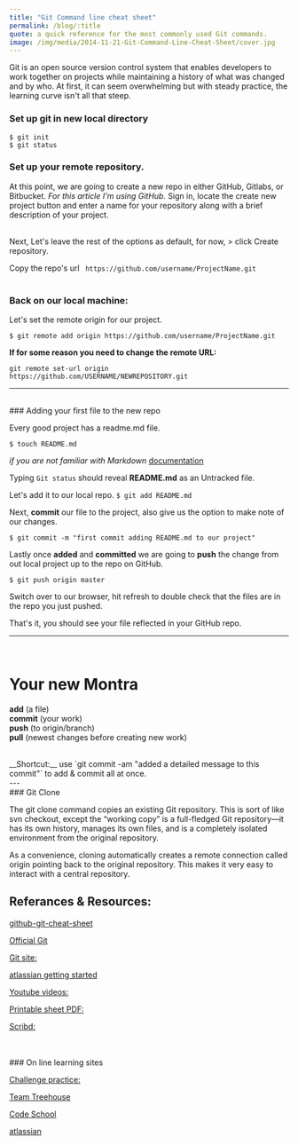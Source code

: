 ```yaml
---
title: "Git Command line cheat sheet"
permalink: /blog/:title
quote: a quick reference for the most commonly used Git commands.
image: /img/media/2014-11-21-Git-Command-Line-Cheat-Sheet/cover.jpg
---
```


Git is an open source version control system that enables developers to work together on projects while maintaining a history of what was changed and by who. At first, it can seem overwhelming but with steady practice, the learning curve isn't all that steep.
<br />

### Set up git in new local directory

```
$ git init
$ git status
```

### Set up your __remote__ repository.

At this point, we are going to create a new repo in either GitHub, Gitlabs, or Bitbucket. *For this article I'm using GitHub.* Sign in, locate the create new project button and enter a name for your repository along with a brief description of your project.
<br><br>

Next, Let's leave the rest of the options as default, for now, > click Create repository.


Copy the repo's url ` https://github.com/username/ProjectName.git`
<br><br>

### Back on our local machine:

Let's set the remote origin for our project.

  `$ git remote add origin https://github.com/username/ProjectName.git`

__If for some reason you need to change the remote URL:__

  `git remote set-url origin https://github.com/USERNAME/NEWREPOSITORY.git`

---
<br />
### Adding your first file to the new repo

Every good project has a readme.md file.

`$ touch README.md`

*if you are not familiar with Markdown* [documentation](https://help.github.com/articles/github-flavored-markdown/)
<br>

Typing `Git status` should reveal __README.md__ as an Untracked file.
<br />

Let's add it to our local repo.
`$ git add README.md`
<br />

Next, __commit__ our file to the project, also give us the option to make note of our changes.

`$ git commit -m "first commit adding README.md to our project"`
<br />

Lastly once __added__ and __committed__ we are going to __push__ the change from out local project up to the repo on GitHub.

`$ git push origin master`

Switch over to our browser, hit refresh to double check that the files are in the repo you just pushed.

That's it, you should see your file reflected in your GitHub repo.

---
<br />

# Your new Montra

__add__ (a file) <br />
__commit__ (your work) <br />
__push__ (to origin/branch) <br />
__pull__ (newest changes before creating new work) <br />

<br />
__Shortcut:__ use `git commit -am "added a detailed message to this commit"` to add & commit  all at once.
<br />
---
<br />
### Git Clone

The git clone command copies an existing Git repository. This is sort of like svn checkout, except the “working copy” is a full-fledged Git repository—it has its own history, manages its own files, and is a completely isolated environment from the original repository.

As a convenience, cloning automatically creates a remote connection called origin pointing back to the original repository. This makes it very easy to interact with a central repository.
<br>

## Referances & Resources:

[github-git-cheat-sheet](https://training.github.com/kit/downloads/github-git-cheat-sheet.pdf)

[Official Git](http://git-scm.com/)

[Git site:](http://gitref.org/)

[atlassian getting started](https://www.atlassian.com/git/tutorials/setting-up-a-repository)

[Youtube videos:](https://www.youtube.com/user/GitHubGuides/)

[Printable sheet PDF:](http://web.archive.org/web/20090419122050/swxruby.org/git-cheat-sheet.pdf)

[Scribd:](https://www.scribd.com/fullscreen/56121827?access_key=key-12n7tlb9d2q7vducfn9m&allow_share=true&escape=false&view_mode=scroll)

<br>
<br>
### On line learning sites

[Challenge practice:](https://try.github.io/levels/1/challenges/1)

[Team Treehouse](http://teamtreehouse.com/library/git-basics/)

[Code School](https://www.codeschool.com/paths/git)

[atlassian](https://www.atlassian.com/git/)
